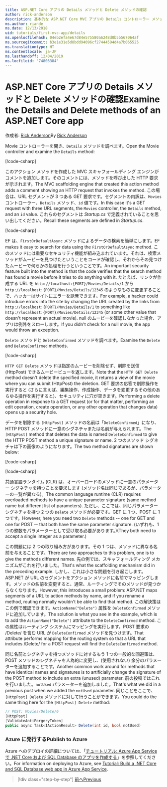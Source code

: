```yaml
---
title: ASP.NET Core アプリの Details メソッドと Delete メソッドの確認
author: rick-anderson
description: 基本的な ASP.NET Core MVC アプリの Details コントローラー メソッドとビューについて説明します。
ms.author: riande
ms.date: 12/13/2018
uid: tutorials/first-mvc-app/details
ms.openlocfilehash: 04eb2efa4e67d84e575580a6248d0b5b567064af
ms.sourcegitcommit: b3e1e31e5d8bdd94096cf27444594d4a7b065525
ms.translationtype: HT
ms.contentlocale: ja-JP
ms.lasthandoff: 12/04/2019
ms.locfileid: "74803384"
---
```

# <a name="examine-the-details-and-delete-methods-of-an-aspnet-core-app"></a><span data-ttu-id="85983-103">ASP.NET Core アプリの Details メソッドと Delete メソッドの確認</span><span class="sxs-lookup"><span data-stu-id="85983-103">Examine the Details and Delete methods of an ASP.NET Core app</span></span>

<span data-ttu-id="85983-104">作成者: [Rick Anderson](https://twitter.com/RickAndMSFT)</span><span class="sxs-lookup"><span data-stu-id="85983-104">By [Rick Anderson](https://twitter.com/RickAndMSFT)</span></span>

<span data-ttu-id="85983-105">Movie コントローラーを開き、`Details` メソッドを調べます。</span><span class="sxs-lookup"><span data-stu-id="85983-105">Open the Movie controller and examine the `Details` method:</span></span>

[!code-csharp[](start-mvc/sample/MvcMovie22/Controllers/MoviesController.cs?name=snippet_details)]

<span data-ttu-id="85983-106">このアクション メソッドを作成した MVC スキャフォールディング エンジンがコメントを追加します。そのコメントには、メソッドを呼び出した HTTP 要求が示されます。</span><span class="sxs-lookup"><span data-stu-id="85983-106">The MVC scaffolding engine that created this action method adds a comment showing an HTTP request that invokes the method.</span></span> <span data-ttu-id="85983-107">この場合は、URL セグメントが 3 つある GET 要求です。セグメントの内訳は、`Movies` コントローラー、`Details` メソッド、`id` 値です。</span><span class="sxs-lookup"><span data-stu-id="85983-107">In this case it's a GET request with three URL segments, the `Movies` controller, the `Details` method, and an `id` value.</span></span> <span data-ttu-id="85983-108">これらのセグメントは *Startup.cs* で定義されていることを思い出してください。</span><span class="sxs-lookup"><span data-stu-id="85983-108">Recall these segments are defined in *Startup.cs*.</span></span>

[!code-csharp[](start-mvc/sample/MvcMovie3/Startup.cs?highlight=5&name=snippet_1)]

<span data-ttu-id="85983-109">EF は、`FirstOrDefaultAsync` メソッドによるデータの検索を簡単にします。</span><span class="sxs-lookup"><span data-stu-id="85983-109">EF makes it easy to search for data using the `FirstOrDefaultAsync` method.</span></span> <span data-ttu-id="85983-110">このメソッドには重要なセキュリティ機能が組み込まれています。それは、検索メソッドがムービーを見つけたということをコードが確認し、それからその見つけたムービーで何らかの処理を行うということです。</span><span class="sxs-lookup"><span data-stu-id="85983-110">An important security feature built into the method is that the code verifies that the search method has found a movie before it tries to do anything with it.</span></span> <span data-ttu-id="85983-111">たとえば、リンクが作成する URL を `http://localhost:{PORT}/Movies/Details/1` から `http://localhost:{PORT}/Movies/Details/12345` のようなものに変更することで、ハッカーはサイトにエラーを誘発できます。</span><span class="sxs-lookup"><span data-stu-id="85983-111">For example, a hacker could introduce errors into the site by changing the URL created by the links from `http://localhost:{PORT}/Movies/Details/1` to something like  `http://localhost:{PORT}/Movies/Details/12345` (or some other value that doesn't represent an actual movie).</span></span> <span data-ttu-id="85983-112">null のムービーを確認しなかった場合、アプリは例外をスローします。</span><span class="sxs-lookup"><span data-stu-id="85983-112">If you didn't check for a null movie, the app would throw an exception.</span></span>

<span data-ttu-id="85983-113">`Delete` メソッドと `DeleteConfirmed` メソッドを調べます。</span><span class="sxs-lookup"><span data-stu-id="85983-113">Examine the `Delete` and `DeleteConfirmed` methods.</span></span>

[!code-csharp[](start-mvc/sample/MvcMovie22/Controllers/MoviesController.cs?name=snippet_delete)]

<span data-ttu-id="85983-114">`HTTP GET Delete` メソッドは指定のムービーを削除せず、削除を送信 (HttpPost) できるムービービューを返します。</span><span class="sxs-lookup"><span data-stu-id="85983-114">Note that the `HTTP GET Delete` method doesn't delete the specified movie, it returns a view of the movie where you can submit (HttpPost) the deletion.</span></span> <span data-ttu-id="85983-115">GET 要求の応答で削除操作を実行すると (さらに言えば、編集操作、作成操作、データを変更するその他のあらゆる操作を実行すると)、セキュリティに穴が空きます。</span><span class="sxs-lookup"><span data-stu-id="85983-115">Performing a delete operation in response to a GET request (or for that matter, performing an edit operation, create operation, or any other operation that changes data) opens up a security hole.</span></span>

<span data-ttu-id="85983-116">データを削除する `[HttpPost]` メソッドの名前は「`DeleteConfirmed`」になり、HTTP POST メソッドに一意のシグネチャまたは名前が与えられます。</span><span class="sxs-lookup"><span data-stu-id="85983-116">The `[HttpPost]` method that deletes the data is named `DeleteConfirmed` to give the HTTP POST method a unique signature or name.</span></span> <span data-ttu-id="85983-117">2 つのメソッド シグネチャは下の画像のようになります。</span><span class="sxs-lookup"><span data-stu-id="85983-117">The two method signatures are shown below:</span></span>

[!code-csharp[](start-mvc/sample/MvcMovie/Controllers/MoviesController.cs?name=snippet_delete2)]

[!code-csharp[](start-mvc/sample/MvcMovie/Controllers/MoviesController.cs?name=snippet_delete3)]

<span data-ttu-id="85983-118">共通言語ランタイム (CLR) は、オーバーロードのメソッドに一意のパラメーター シグネチャを持つことを要求します (メソッド名は同じであるが、パラメーターの一覧が異なる)。</span><span class="sxs-lookup"><span data-stu-id="85983-118">The common language runtime (CLR) requires overloaded methods to have a unique parameter signature (same method name but different list of parameters).</span></span> <span data-ttu-id="85983-119">ただし、ここでは、同じパラメーター シグネチャを持つ 2 つの `Delete` メソッドが必要です。GET に 1 つ、POST に 1 つです。</span><span class="sxs-lookup"><span data-stu-id="85983-119">However, here you need two `Delete` methods -- one for GET and one for POST -- that both have the same parameter signature.</span></span> <span data-ttu-id="85983-120">(いずれも、1 つの整数をパラメーターとして受け取る必要があります。)</span><span class="sxs-lookup"><span data-stu-id="85983-120">(They both need to accept a single integer as a parameter.)</span></span>

<span data-ttu-id="85983-121">この問題には 2 つの取り組み方があります。その 1 つは、メソッドに異なる名前を与えることです。</span><span class="sxs-lookup"><span data-stu-id="85983-121">There are two approaches to this problem, one is to give the methods different names.</span></span> <span data-ttu-id="85983-122">先の例では、スキャフォールディング メカニズムがこれを行いました。</span><span class="sxs-lookup"><span data-stu-id="85983-122">That's what the scaffolding mechanism did in the preceding example.</span></span> <span data-ttu-id="85983-123">しかし、これは小さな問題を引き起こします。ASP.NET が URL のセグメントをアクション メソッドに名前でマッピングします。メソッドの名前を変更すると、通常、ルーティングでそのメソッドが見つからなくなります。</span><span class="sxs-lookup"><span data-stu-id="85983-123">However, this introduces a small problem: ASP.NET maps segments of a URL to action methods by name, and if you rename a method, routing normally wouldn't be able to find that method.</span></span> <span data-ttu-id="85983-124">この解決策はこの例で確認できます。`ActionName("Delete")` 属性を `DeleteConfirmed` メソッドに追加しています。</span><span class="sxs-lookup"><span data-stu-id="85983-124">The solution is what you see in the example, which is to add the `ActionName("Delete")` attribute to the `DeleteConfirmed` method.</span></span> <span data-ttu-id="85983-125">この属性はルーティング システムにマッピングを実行します。POST 要求の /Delete/ を含む URL が `DeleteConfirmed` メソッドを見つけます。</span><span class="sxs-lookup"><span data-stu-id="85983-125">That attribute performs mapping for the routing system so that a URL that includes /Delete/ for a POST request will find the `DeleteConfirmed` method.</span></span>

<span data-ttu-id="85983-126">同じ名前とシグネチャを持つメソッドに対するもう 1 つの一般的な回避策は、POST メソッドのシグネチャを人為的に変更し、(使用されない) 余分のパラメーターを追加することです。</span><span class="sxs-lookup"><span data-stu-id="85983-126">Another common work around for methods that have identical names and signatures is to artificially change the signature of the POST method to include an extra (unused) parameter.</span></span> <span data-ttu-id="85983-127">前の投稿ではこれを行いました。`notUsed` パラメーターを追加しました。</span><span class="sxs-lookup"><span data-stu-id="85983-127">That's what we did in a previous post when we added the `notUsed` parameter.</span></span> <span data-ttu-id="85983-128">同じことをここで、`[HttpPost] Delete` メソッドに対して行うことができます。</span><span class="sxs-lookup"><span data-stu-id="85983-128">You could do the same thing here for the `[HttpPost] Delete` method:</span></span>

```csharp
// POST: Movies/Delete/6
[HttpPost]
[ValidateAntiForgeryToken]
public async Task<IActionResult> Delete(int id, bool notUsed)
```

### <a name="publish-to-azure"></a><span data-ttu-id="85983-129">Azure に発行する</span><span class="sxs-lookup"><span data-stu-id="85983-129">Publish to Azure</span></span>

<span data-ttu-id="85983-130">Azure へのデプロイの詳細については、「[チュートリアル: Azure App Service で .NET Core および SQL Database のアプリを作成する](/azure/app-service/app-service-web-tutorial-dotnetcore-sqldb)」を参照してください。</span><span class="sxs-lookup"><span data-stu-id="85983-130">For information on deploying to Azure, see [Tutorial: Build a .NET Core and SQL Database web app in Azure App Service](/azure/app-service/app-service-web-tutorial-dotnetcore-sqldb).</span></span>

> [!div class="step-by-step"]
> [<span data-ttu-id="85983-131">前へ</span><span class="sxs-lookup"><span data-stu-id="85983-131">Previous</span></span>](validation.md)
